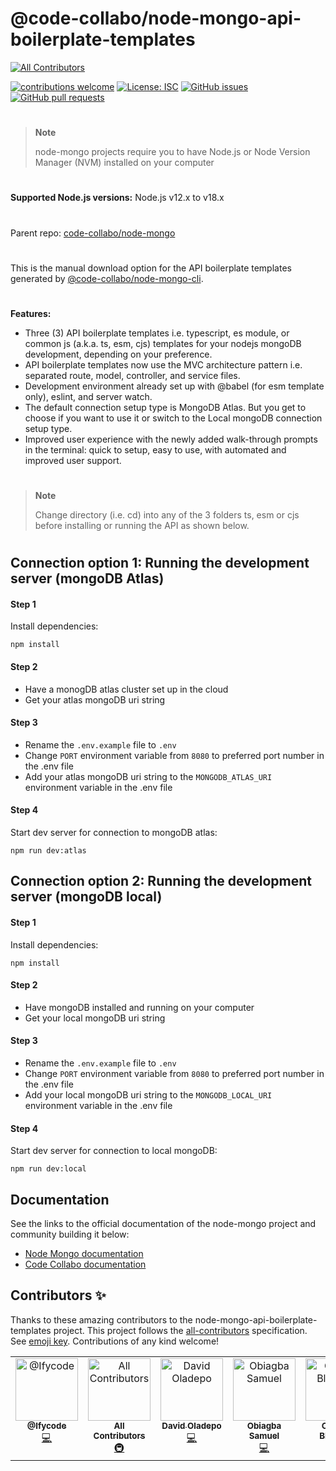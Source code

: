 # @code-collabo/node-mongo-api-boilerplate-templates

<!-- ALL-CONTRIBUTORS-BADGE:START - Do not remove or modify this section -->
[![All Contributors](https://img.shields.io/badge/all_contributors-5-orange.svg?style=flat-square)](#contributors-)
<!-- ALL-CONTRIBUTORS-BADGE:END -->

[![contributions welcome](https://img.shields.io/badge/contributions-welcome-brightgreen.svg?style=flat)](https://code-collabo.gitbook.io/node-mongo-v2.0.0/contribution-guide/node-mongo) [![License: ISC](https://img.shields.io/badge/License-ISC-blue.svg)](https://github.com/code-collabo/node-mongo-api-boilerplate-templates/blob/develop/LICENSE) [![GitHub issues](https://img.shields.io/github/issues/code-collabo/node-mongo?color=red)](https://github.com/code-collabo/node-mongo/issues) [![GitHub pull requests](https://img.shields.io/github/issues-pr/code-collabo/node-mongo-api-boilerplate-templates?color=goldenrod)](https://github.com/code-collabo/node-mongo-api-boilerplate-templates/pulls)

#

> **Note** 
> 
> node-mongo projects require you to have Node.js or Node Version Manager (NVM) installed on your computer 


#

**Supported Node.js versions:** Node.js v12.x to v18.x

#

Parent repo: [code-collabo/node-mongo](https://github.com/code-collabo/node-mongo)

#

This is the manual download option for the API boilerplate templates generated by [@code-collabo/node-mongo-cli](https://github.com/code-collabo/node-mongo-cli). 

#
**Features:**
* Three (3) API boilerplate templates i.e. typescript, es module, or common js (a.k.a. ts, esm, cjs) templates for your nodejs mongoDB development, depending on your preference.
* API boilerplate templates now use the MVC architecture pattern i.e. separated route, model, controller, and service files.
* Development environment already set up with @babel (for esm template only), eslint, and server watch.
* The default connection setup type is MongoDB Atlas. But you get to choose if you want to use it or switch to the Local mongoDB connection setup type.
* Improved user experience with the newly added walk-through prompts in the terminal: quick to setup, easy to use, with automated and improved user support.

#

> **Note** 
> 
> Change directory (i.e. cd) into any of the 3 folders ts, esm or cjs before installing or running the API as shown below.

#

## Connection option 1: Running the development server (mongoDB Atlas)
#### Step 1 
Install dependencies:
````
npm install
````

#### Step 2
- Have a monogDB atlas cluster set up in the cloud
- Get your atlas mongoDB uri string

#### Step 3
- Rename the `.env.example` file to `.env`
- Change `PORT` environment variable from `8080` to preferred port number in the .env file
- Add your atlas mongoDB uri string to the `MONGODB_ATLAS_URI` environment variable in the .env file

#### Step 4
Start dev server for connection to mongoDB atlas:
````
npm run dev:atlas
````


## Connection option 2: Running the development server (mongoDB local)
#### Step 1 
Install dependencies:
````
npm install
````

#### Step 2
- Have mongoDB installed and running on your computer
- Get your local mongoDB uri string

#### Step 3
- Rename the `.env.example` file to `.env`
- Change `PORT` environment variable from `8080` to preferred port number in the .env file
- Add your local mongoDB uri string to the `MONGODB_LOCAL_URI` environment variable in the .env file

#### Step 4
Start dev server for connection to local mongoDB:
````
npm run dev:local
````

<!--
#
> TODO 1: Fix further help and contributors sections
> TODO 2: Fix Contributors welcome badge link
-->

## Documentation
See the links to the official documentation of the node-mongo project and community building it below:
- [Node Mongo documentation](https://code-collabo.gitbook.io/node-mongo-v2.0.0)
- [Code Collabo documentation](https://code-collabo.gitbook.io/doc/)

## Contributors ✨

Thanks to these amazing contributors to the node-mongo-api-boilerplate-templates project. This project follows the [all-contributors](https://github.com/all-contributors/all-contributors) specification. See [emoji key](https://allcontributors.org/docs/en/emoji-key). Contributions of any kind welcome!

<!-- ALL-CONTRIBUTORS-LIST:START - Do not remove or modify this section -->
<!-- prettier-ignore-start -->
<!-- markdownlint-disable -->
<table>
  <tbody>
    <tr>
      <td align="center" valign="top" width="16.66%"><a href="https://github.com/Ifycode"><img src="https://avatars.githubusercontent.com/u/45185388?v=4?s=100" width="100px;" alt="@Ifycode"/><br /><sub><b>@Ifycode</b></sub></a><br /><a href="https://github.com/code-collabo/node-mongo-api-boilerplate-templates/commits?author=Ifycode" title="Code">💻</a></td>
      <td align="center" valign="top" width="16.66%"><a href="https://allcontributors.org"><img src="https://avatars.githubusercontent.com/u/46410174?v=4?s=100" width="100px;" alt="All Contributors"/><br /><sub><b>All Contributors</b></sub></a><br /><a href="#infra-all-contributors" title="Infrastructure (Hosting, Build-Tools, etc)">🚇</a></td>
      <td align="center" valign="top" width="16.66%"><a href="https://github.com/Dkingofcode"><img src="https://avatars.githubusercontent.com/u/91491738?v=4?s=100" width="100px;" alt="David Oladepo"/><br /><sub><b>David Oladepo</b></sub></a><br /><a href="https://github.com/code-collabo/node-mongo-api-boilerplate-templates/commits?author=Dkingofcode" title="Code">💻</a></td>
      <td align="center" valign="top" width="16.66%"><a href="https://github.com/samuko-things"><img src="https://avatars.githubusercontent.com/u/75276934?v=4?s=100" width="100px;" alt="Obiagba Samuel"/><br /><sub><b>Obiagba Samuel</b></sub></a><br /><a href="https://github.com/code-collabo/node-mongo-api-boilerplate-templates/commits?author=samuko-things" title="Code">💻</a></td>
      <td align="center" valign="top" width="16.66%"><a href="https://www.blessingolaleye.xyz/"><img src="https://avatars.githubusercontent.com/u/70102539?v=4?s=100" width="100px;" alt="Olaleye Blessing"/><br /><sub><b>Olaleye Blessing</b></sub></a><br /><a href="https://github.com/code-collabo/node-mongo-api-boilerplate-templates/commits?author=Olaleye-Blessing" title="Documentation">📖</a></td>
    </tr>
  </tbody>
</table>

<!-- markdownlint-restore -->
<!-- prettier-ignore-end -->

<!-- ALL-CONTRIBUTORS-LIST:END -->
